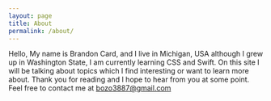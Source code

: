 ```yaml
---
layout: page
title: About
permalink: /about/
---
```


Hello, My name is Brandon Card, and I live in Michigan, USA although I grew up in Washington State, I am currently learning CSS and Swift. On this site I will be talking about topics which I find interesting or want to learn more about. Thank you for reading and I hope to hear from you at some point.
Feel free to contact me at bozo3887@gmail.com

[jekyll-organization]: https://github.com/jekyll
